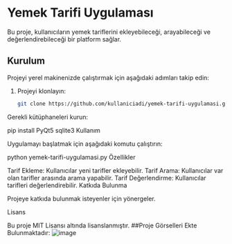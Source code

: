 # Yemek Tarifi Uygulaması

Bu proje, kullanıcıların yemek tariflerini ekleyebileceği, arayabileceği ve değerlendirebileceği bir platform sağlar.

## Kurulum

Projeyi yerel makinenizde çalıştırmak için aşağıdaki adımları takip edin:

1. Projeyi klonlayın:
   ```bash
   git clone https://github.com/kullaniciadi/yemek-tarifi-uygulamasi.git
Gerekli kütüphaneleri kurun:


pip install PyQt5 sqlite3
Kullanım

Uygulamayı başlatmak için aşağıdaki komutu çalıştırın:



python yemek-tarifi-uygulamasi.py
Özellikler

Tarif Ekleme: Kullanıcılar yeni tarifler ekleyebilir.
Tarif Arama: Kullanıcılar var olan tarifler arasında arama yapabilir.
Tarif Değerlendirme: Kullanıcılar tarifleri değerlendirebilir.
Katkıda Bulunma

Projeye katkıda bulunmak isteyenler için yönergeler.

Lisans

Bu proje MIT Lisansı altında lisanslanmıştır.
##Proje Görselleri Ekte Bulunmaktadır:
![image](https://github.com/melihkalkan/PyQt5-projeleri/assets/145190607/a3876fb8-58f4-421a-9b99-e76209643799)

